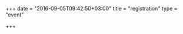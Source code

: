 ﻿+++
date = "2016-09-05T09:42:50+03:00"
title = "registration"
type = "event"


+++



<script type="text/javascript" defer="defer" charset="UTF-8" data-timepad-customized="24840" data-timepad-apidomain="timepad.ru" data-timepad-widget-v2="event_list3" src="https://timepad.ru/js/tpwf/loader/min/loader.js"></script>


